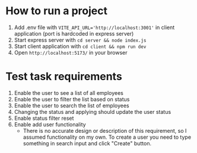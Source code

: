 # How to run a project


1. Add .env file with `VITE_API_URL='http://localhost:3001'` in client application (port is hardcoded in express server)
2. Start express server with `cd server && node index.js`
3. Start client application with `cd client && npm run dev`
4. Open `http://localhost:5173/` in your browser

# Test task requirements

1. Enable the user to see a list of all employees
2. Enable the user to filter the list based on status
3. Enable the user to search the list of employees
4. Changing the status and applying should update the user status
5. Enable status filter reset
6. Enable add user functionality
    - There is no accurate design or description of this requirement, so I assumed functionality on my own. 
    To create a user you need to type something in search input and click "Create" button.